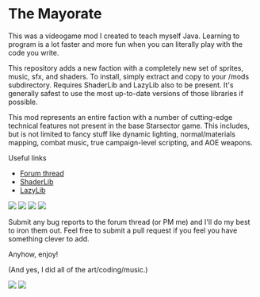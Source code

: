 The Mayorate
===============================

This was a videogame mod I created to teach myself Java. Learning to program is a lot faster and more fun when you can literally play with the code you write.

This repository adds a new faction with a completely new set of sprites, music, sfx, and shaders. To install, simply extract and copy to your /mods subdirectory. Requires ShaderLib and LazyLib also to be present. It's generally safest to use the most up-to-date versions of those libraries if possible.

This mod represents an entire faction with a number of cutting-edge technical features not present in the base Starsector game. This includes, but is not limited to fancy stuff like dynamic lighting, normal/materials mapping, combat music, true campaign-level scripting, and AOE weapons.

Useful links
+ [Forum thread](http://fractalsoftworks.com/forum/index.php?topic=7372.0)
+ [ShaderLib](http://fractalsoftworks.com/forum/index.php?topic=7958.0)
+ [LazyLib](http://fractalsoftworks.com/forum/index.php?topic=5444.0)

![](https://github.com/kazi11/mayorate/blob/master/graphics/ilk/portraits/ilk_portrait_3.png?raw=true) ![](https://github.com/kazi11/mayorate/blob/master/graphics/ilk/ships/ilk_cimeterre.png?raw=true) ![](https://github.com/kazi11/mayorate/blob/master/graphics/ilk/ships/ilk_safir.png?raw=true) ![](https://github.com/kazi11/mayorate/blob/master/graphics/ilk/ships/tiamat_sprite10.png?raw=true)

Submit any bug reports to the forum thread (or PM me) and I'll do my best to iron them out. Feel free to submit a pull request if you feel you have something clever to add.

Anyhow, enjoy!

(And yes, I did all of the art/coding/music.)

![](http://i.imgur.com/am1Nt84.gif) ![](http://i.imgur.com/8b73Ury.gif) 
